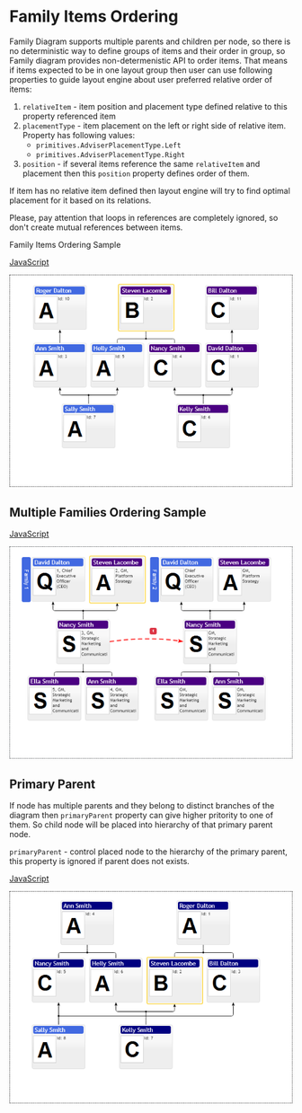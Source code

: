 # Family Items Ordering
Family Diagram supports multiple parents and children per node, so there is no deterministic way to define groups of items and their order in group, so Family diagram provides non-determenistic API to order items. That means if items expected to be in one layout group then user can use following properties to guide layout engine about user preferred relative order of items:

1. `relativeItem` - item position and placement type defined relative to this property referenced item
2. `placementType` - item placement on the left or right side of relative item. Property has following values:
    * `primitives.AdviserPlacementType.Left`
    * `primitives.AdviserPlacementType.Right`
3. `position` - if several items reference the same `relativeItem` and placement then this `position` property defines order of them.

If item has no relative item defined then layout engine will try to find optimal placement for it based on its relations.

Please, pay attention that loops in references are completely ignored, so don't create mutual references between items.

Family Items Ordering Sample

[JavaScript](javascript.controls/CaseFamilyChartItemsOrdering.html)

![Screenshot](javascript.controls/__image_snapshots__/CaseFamilyChartItemsOrdering-snap.png)

## Multiple Families Ordering Sample

[JavaScript](javascript.controls/CaseMultipleFamiliesOrdering.html)

![Screenshot](javascript.controls/__image_snapshots__/CaseMultipleFamiliesOrdering-snap.png)

## Primary Parent

If node has multiple parents and they belong to distinct branches of the diagram then `primaryParent` property can give higher pritority to one of them. So child node will be placed into hierarchy of that primary parent node.

`primaryParent` - control placed node to the hierarchy of the primary parent, this property is ignored if parent does not exists.

[JavaScript](javascript.controls/CaseFamilyChartPrimaryParent.html)

![Screenshot](javascript.controls/__image_snapshots__/CaseFamilyChartPrimaryParent-snap.png)